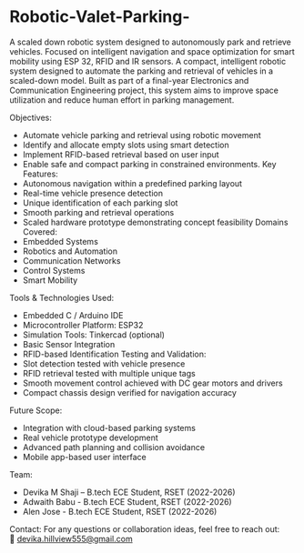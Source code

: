 # Robotic-Valet-Parking-
A scaled down robotic system designed to autonomously park and retrieve vehicles.  Focused on intelligent navigation and space optimization for smart mobility using ESP 32, RFID and IR sensors.
A compact, intelligent robotic system designed to automate the parking and retrieval of vehicles in a scaled-down model. Built as part of a final-year Electronics and Communication Engineering project, this system aims to improve space utilization and reduce human effort in parking management.

Objectives:
- Automate vehicle parking and retrieval using robotic movement
- Identify and allocate empty slots using smart detection
- Implement RFID-based retrieval based on user input
- Enable safe and compact parking in constrained environments. 
                                     Key Features:
- Autonomous navigation within a predefined parking layout
- Real-time vehicle presence detection
- Unique identification of each parking slot
- Smooth parking and retrieval operations
- Scaled hardware prototype demonstrating concept feasibility
                                  Domains Covered:
- Embedded Systems
- Robotics and Automation
- Communication Networks
- Control Systems
- Smart Mobility

Tools & Technologies Used:
- Embedded C / Arduino IDE
- Microcontroller Platform: ESP32
- Simulation Tools: Tinkercad (optional)
- Basic Sensor Integration
- RFID-based Identification
                                  Testing and Validation:
- Slot detection tested with vehicle presence
- RFID retrieval tested with multiple unique tags
- Smooth movement control achieved with DC gear motors and drivers
- Compact chassis design verified for navigation accuracy

 Future Scope:
- Integration with cloud-based parking systems
- Real vehicle prototype development
- Advanced path planning and collision avoidance
- Mobile app-based user interface

Team:
- Devika M Shaji – B.tech ECE Student, RSET (2022-2026)
- Adwaith Babu - B.tech ECE Student, RSET (2022-2026)
- Alen Jose - B.tech ECE Student, RSET (2022-2026)


Contact:
For any questions or collaboration ideas, feel free to reach out:  
📧 devika.hillview555@gmail.com
